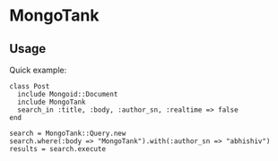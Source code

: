 MongoTank
=========


Usage
-----

Quick example:

    class Post
      include Mongoid::Document
      include MongoTank
      search_in :title, :body, :author_sn, :realtime => false
    end
  
    search = MongoTank::Query.new
    search.where(:body => "MongoTank").with(:author_sn => "abhishiv")
    results = search.execute